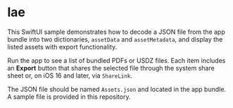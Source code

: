 # lae

This SwiftUI sample demonstrates how to decode a JSON file from the app bundle into two dictionaries, `assetData` and `assetMetadata`, and display the listed assets with export functionality.

Run the app to see a list of bundled PDFs or USDZ files. Each item includes an **Export** button that shares the selected file through the system share sheet or, on iOS 16 and later, via `ShareLink`.

The JSON file should be named `Assets.json` and located in the app bundle. A sample file is provided in this repository.
